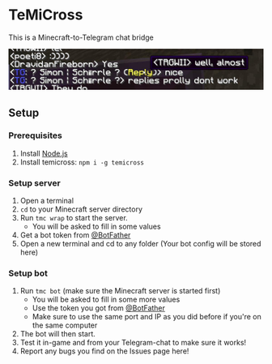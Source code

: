 # TeMiCross

This is a Minecraft-to-Telegram chat bridge

![Example](images/example.jpg)

## Setup

### Prerequisites

1. Install [Node.js](https://nodejs.org/)
1. Install temicross: `npm i -g temicross`

### Setup server

1. Open a terminal
1. `cd` to your Minecraft server directory
1. Run `tmc wrap` to start the server.
	* You will be asked to fill in some values
1. Get a bot token from [@BotFather](https://t.me/BotFather)
1. Open a new terminal and cd to any folder (Your bot config will be stored here)

### Setup bot

1. Run `tmc bot` (make sure the Minecraft server is started first)
	* You will be asked to fill in some more values
	* Use the token you got from [@BotFather](https://t.me/BotFather)
	* Make sure to use the same port and IP as you did before if you're on the same computer
1. The bot will then start.
1. Test it in-game and from your Telegram-chat to make sure it works!
1. Report any bugs you find on the Issues page here!
